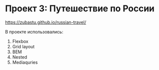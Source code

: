 # Проект 3: Путешествие по России

https://zubastu.github.io/russian-travel/

В проекте использовались:

1. Flexbox
2. Grid layout
3. BEM
4. Nested
5. Mediaquries
